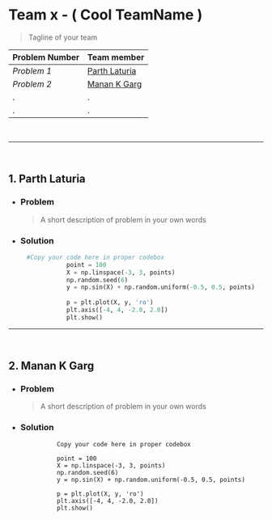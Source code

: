 # Team x - ( Cool TeamName )
> Tagline of your team<br>

Problem Number| Team member
-------| -------|
*Problem 1*| [Parth Laturia](https://github.com/ParthLa)|
*Problem 2*| [Manan K Garg](https://github.com/MananKGarg)|
.|.|
.|.|
<br>

---
<br>

## 1. **Parth Laturia**

* ### Problem
  > A short description of problem in your own words

* ### Solution
 
               
```python                #Copy your code here in proper codebox
     #Copy your code here in proper codebox
                point = 100
                X = np.linspace(-3, 3, points)
                np.random.seed(6)
                y = np.sin(X) + np.random.uniform(-0.5, 0.5, points)
                            
                p = plt.plot(X, y, 'ro')
                plt.axis([-4, 4, -2.0, 2.0])
                plt.show()
 ```               
                
---           
<br>
                
## 2. **Manan K Garg**

* ### Problem
  > A short description of problem in your own words
     
* ### Solution
 
               
                Copy your code here in proper codebox
     
                point = 100
                X = np.linspace(-3, 3, points)
                np.random.seed(6)
                y = np.sin(X) + np.random.uniform(-0.5, 0.5, points)
                            
                p = plt.plot(X, y, 'ro')
                plt.axis([-4, 4, -2.0, 2.0])
                plt.show()    
                
                
                
                
                
            
            
           
            
            






